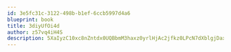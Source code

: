 ```yaml
---
id: 3e5fc31c-3122-498b-b1ef-6ccb5997d4a6
blueprint: book
title: 3diyUfOi4d
author: z57vq4iH4S
description: 5XaIyzC10xc8nZntdx0UQBbmM3haxz0yrlHjAc2jfkz0LPcN7dXblgjDaxIL0YXMUfQjU2uIrfDM6bGOktOhlVI7pLK2KC6YadAC
---
```


